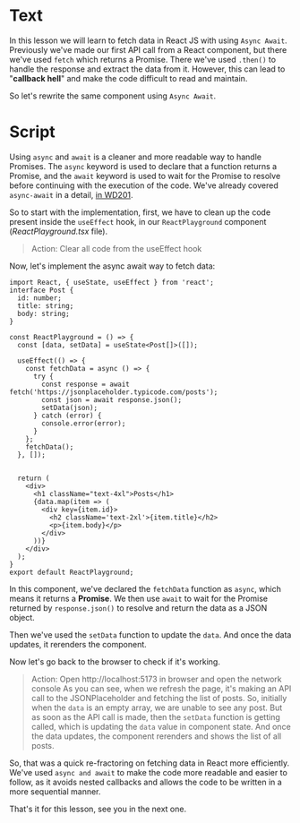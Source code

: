# Text
In this lesson we will learn to fetch data in React JS with using `Async Await`. Previously we've made our first API call from a React component, but there we've used `fetch` which returns a Promise. There we've used `.then()` to handle the response and extract the data from it. However, this can lead to "**callback hell**" and make the code difficult to read and maintain.

So let's rewrite the same component using `Async Await`.

# Script
Using `async` and `await` is a cleaner and more readable way to handle Promises. The `async` keyword is used to declare that a function returns a Promise, and the `await` keyword is used to wait for the Promise to resolve before continuing with the execution of the code. We've already covered `async-await` in a detail, [in WD201](https://www.pupilfirst.school/targets/18959).

So to start with the implementation, first, we have to clean up the code present inside the `useEffect` hook, in our `ReactPlayground` component (_ReactPlayground.tsx_ file).
> Action: Clear all code from the useEffect hook

Now, let's implement the async await way to fetch data:
```tsx
import React, { useState, useEffect } from 'react';
interface Post {
  id: number;
  title: string;
  body: string;
}

const ReactPlayground = () => {
  const [data, setData] = useState<Post[]>([]);

  useEffect(() => {
    const fetchData = async () => {
      try {
        const response = await fetch('https://jsonplaceholder.typicode.com/posts');
        const json = await response.json();
        setData(json);
      } catch (error) {
        console.error(error);
      }
    };
    fetchData();
  }, []);


  return (
    <div>
      <h1 className="text-4xl">Posts</h1>
      {data.map(item => (
        <div key={item.id}>
          <h2 className='text-2xl'>{item.title}</h2>
          <p>{item.body}</p>
        </div>
      ))}
    </div>
  );
}
export default ReactPlayground;
```

In this component, we've declared the `fetchData` function as `async`, which means it returns a **Promise**. We then use `await` to wait for the Promise returned by `response.json()` to resolve and return the data as a JSON object. 

Then we've used the `setData` function to update the `data`. And once the data updates, it rerenders the component.

Now let's go back to the browser to check if it's working.
> Action: Open http://localhost:5173 in browser and open the network console
As you can see, when we refresh the page, it's making an API call to the JSONPlaceholder and fetching the list of posts. So, initially when the `data` is an empty array, we are unable to see any post. But as soon as the API call is made, then the `setData` function is getting called, which is updating the `data` value in component state. And once the data updates, the component rerenders and shows the list of all posts.

So, that was a quick re-fractoring on fetching data in React more efficiently. We've used `async and await` to make the code more readable and easier to follow, as it avoids nested callbacks and allows the code to be written in a more sequential manner.

That's it for this lesson, see you in the next one.

